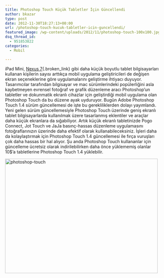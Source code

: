 ```yaml
---
title: Photoshop Touch Küçük Tabletler İçin Güncellendi
author: bkazar
type: post
date: 2012-11-30T18:27:13+00:00
url: /photoshop-touch-kucuk-tabletler-icin-guncellendi/
featured_image: /wp-content/uploads/2012/11/photoshop-touch-100x100.jpg
dsq_thread_id:
  - 951853822
categories:
  - Mobil

---
```

iPad Mini, [Nexus 7][1]{.broken_link} gibi daha küçük boyutlu tablet bilgisayarları kullanan kişilerin sayısı arttıkça mobil uygulama geliştiricileri de değişen ekran seçeneklerine göre uygulamalarını geliştirme ihtiyacı duyuyor. Tasarımcılar tarafından bilgisayar ve mac sürümlerindeki popülerliğini asla kaybetmeyen evrensel fotoğraf ve grafik düzenleme aracı Photoshop’un tabletler ve dokunmatik ekranlı cihazlar için geliştirdiği mobil uygulama olan Photoshop Touch da bu düzene ayak uyduruyor. Bugün Adobe Photoshop Touch 1.4 sürüm güncellemesi de işte bu gerekliliklerden dolayı yayımlandı. Yeni gelen sürüm güncellemesiyle Photoshop Touch üzerinde geniş ekranlı tablet bilgisayarlarda kullanılmak üzere tasarlanmış eklentiler ve araçlar daha küçük ekranlara da sığabiliyor. Artık küçük ekranlı tabletinizde Pogo Connect, Jot Touch ve JaJa basınç-hassas düzenleme uygulamasını fotoğraflarınızın üzerinde daha efektif olarak kullanabileceksiniz. İşleri daha da kolaylaştırmak için Photoshop Touch 1.4 güncellemesi ile fırça vuruşları çok daha hassas bir hal alıyor. Şu anda Photoshop Touch kullananlar için güncelleme ücretsiz olarak indirilebilirken daha önce yüklememiş olanlar 10$’a tabletlerine Photoshop Touch 1.4 yüklebilir.

<img class="aligncenter size-full wp-image-9476" title="photoshop-touch" src="https://www.murekkep.org/wp-content/uploads/2012/11/photoshop-touch.jpg" alt="photoshop-touch" width="500" height="375" srcset="https://www.murekkep.org/wp-content/uploads/2012/11/photoshop-touch.jpg 500w, https://www.murekkep.org/wp-content/uploads/2012/11/photoshop-touch-400x300.jpg 400w, https://www.murekkep.org/wp-content/uploads/2012/11/photoshop-touch-50x37.jpg 50w, https://www.murekkep.org/wp-content/uploads/2012/11/photoshop-touch-166x125.jpg 166w" sizes="(max-width: 500px) 100vw, 500px" /> 

&nbsp;

 [1]: https://www.murekkep.org/ipad-mini-nexus-7-teknik-ozellikleri-8722